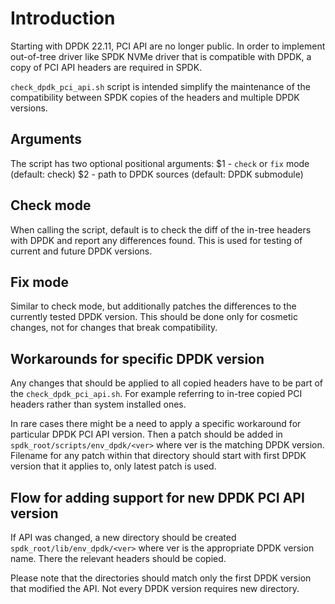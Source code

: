 # Introduction

Starting with DPDK 22.11, PCI API are no longer public. In order to implement
out-of-tree driver like SPDK NVMe driver that is compatible with DPDK,
a copy of PCI API headers are required in SPDK.

`check_dpdk_pci_api.sh` script is intended simplify the maintenance of the
compatibility between SPDK copies of the headers and multiple DPDK versions.

## Arguments

The script has two optional positional arguments:
$1 - `check` or `fix` mode (default: check)
$2 - path to DPDK sources (default: DPDK submodule)

## Check mode

When calling the script, default is to check the diff of the in-tree headers with
DPDK and report any differences found. This is used for testing of current and
future DPDK versions.

## Fix mode

Similar to check mode, but additionally patches the differences to the
currently tested DPDK version. This should be done only for cosmetic changes,
not for changes that break compatibility.

## Workarounds for specific DPDK version

Any changes that should be applied to all copied headers have to be part of the
`check_dpdk_pci_api.sh`. For example referring to in-tree copied PCI headers
rather than system installed ones.

In rare cases there might be a need to apply a specific workaround for
particular DPDK PCI API version. Then a patch should be added in
`spdk_root/scripts/env_dpdk/<ver>` where ver is the matching DPDK version.
Filename for any patch within that directory should start with first DPDK version
that it applies to, only latest patch is used.

## Flow for adding support for new DPDK PCI API version

If API was changed, a new directory should be created `spdk_root/lib/env_dpdk/<ver>`
where ver is the appropriate DPDK version name. There the relevant headers should be copied.

Please note that the directories should match only the first DPDK version that modified the API.
Not every DPDK version requires new directory.
